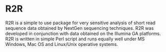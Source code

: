 # R2R

R2R is a simple to use package for very sensitive analysis of short read sequence data obtained by NextGen sequencing techniques. R2R was developed in conjunction with data obtained on the Illumina GA platforms. R2R is written in simple Perl script and runs equally well under MS Windows, Mac OS and Linux/Unix operative systems.
